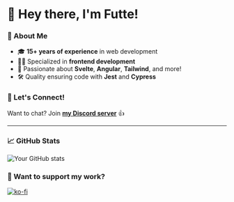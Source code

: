 # 👋 Hey there, I'm Futte!

### 🌱 About Me

- 🎓 **15+ years of experience** in web development
- 👨‍💻 Specialized in **frontend development**
- 🌈 Passionate about **Svelte**, **Angular**, **Tailwind**, and more!
- 🛠️ Quality ensuring code with **Jest** and **Cypress**

### 🤝 Let's Connect!

Want to chat? Join **[my Discord server](https://discord.gg/R7MMSsZJ8r)** 👍

---

### 📈 GitHub Stats

![Your GitHub stats](https://github-readme-stats.vercel.app/api?username=xFutte&show_icons=true&hide=stars)

### 🙌 Want to support my work?

[![ko-fi](https://ko-fi.com/img/githubbutton_sm.svg)](https://ko-fi.com/F1F2H5T2G)
